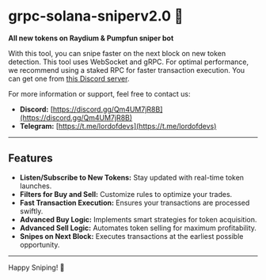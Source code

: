# grpc-solana-sniperv2.0 🚀

**All new tokens on Raydium & Pumpfun sniper bot**

With this tool, you can snipe faster on the next block on new token detection. This tool uses WebSocket and gRPC. For optimal performance, we recommend using a staked RPC for faster transaction execution. You can get one from [this Discord server](https://discord.gg/dQ9nmAavkB).

For more information or support, feel free to contact us:

- **Discord:** [https://discord.gg/Qm4UM7jR8B](https://discord.gg/Qm4UM7jR8B)
- **Telegram:** [https://t.me/lordofdevs](https://t.me/lordofdevs)

---

## **Features**

- **Listen/Subscribe to New Tokens:** Stay updated with real-time token launches.
- **Filters for Buy and Sell:** Customize rules to optimize your trades.
- **Fast Transaction Execution:** Ensures your transactions are processed swiftly.
- **Advanced Buy Logic:** Implements smart strategies for token acquisition.
- **Advanced Sell Logic:** Automates token selling for maximum profitability.
- **Snipes on Next Block:** Executes transactions at the earliest possible opportunity.

---

Happy Sniping! 🚀
